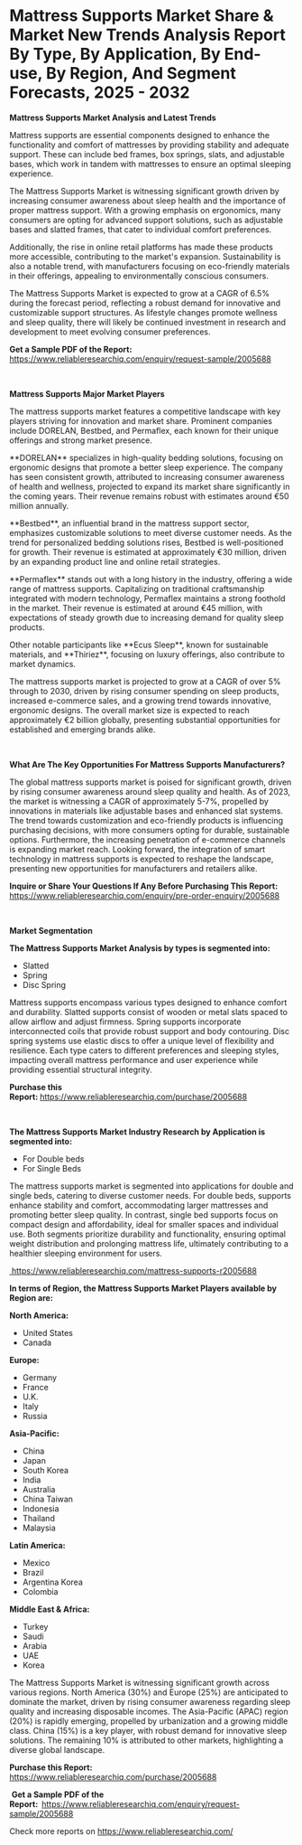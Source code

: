 <p><h1>Mattress Supports Market Share & Market New Trends Analysis Report By Type, By Application, By End-use, By Region, And Segment Forecasts, 2025 - 2032</h1></p><p><strong>Mattress Supports Market Analysis and Latest Trends</strong></p>
<p><p>Mattress supports are essential components designed to enhance the functionality and comfort of mattresses by providing stability and adequate support. These can include bed frames, box springs, slats, and adjustable bases, which work in tandem with mattresses to ensure an optimal sleeping experience. </p><p>The Mattress Supports Market is witnessing significant growth driven by increasing consumer awareness about sleep health and the importance of proper mattress support. With a growing emphasis on ergonomics, many consumers are opting for advanced support solutions, such as adjustable bases and slatted frames, that cater to individual comfort preferences. </p><p>Additionally, the rise in online retail platforms has made these products more accessible, contributing to the market's expansion. Sustainability is also a notable trend, with manufacturers focusing on eco-friendly materials in their offerings, appealing to environmentally conscious consumers. </p><p>The Mattress Supports Market is expected to grow at a CAGR of 6.5% during the forecast period, reflecting a robust demand for innovative and customizable support structures. As lifestyle changes promote wellness and sleep quality, there will likely be continued investment in research and development to meet evolving consumer preferences.</p></p>
<p><strong>Get a Sample PDF of the Report:&nbsp;</strong> <a href="https://www.reliableresearchiq.com/enquiry/request-sample/2005688?utm_campaign=3180&utm_medium=2&utm_source=Github&utm_content=ia&utm_term=11042025&utm_id=mattress-supports">https://www.reliableresearchiq.com/enquiry/request-sample/2005688</a></p>
<p>&nbsp;</p>
<p><strong>Mattress Supports Major Market Players</strong></p>
<p><p>The mattress supports market features a competitive landscape with key players striving for innovation and market share. Prominent companies include DORELAN, Bestbed, and Permaflex, each known for their unique offerings and strong market presence.</p><p>**DORELAN** specializes in high-quality bedding solutions, focusing on ergonomic designs that promote a better sleep experience. The company has seen consistent growth, attributed to increasing consumer awareness of health and wellness, projected to expand its market share significantly in the coming years. Their revenue remains robust with estimates around €50 million annually.</p><p>**Bestbed**, an influential brand in the mattress support sector, emphasizes customizable solutions to meet diverse customer needs. As the trend for personalized bedding solutions rises, Bestbed is well-positioned for growth. Their revenue is estimated at approximately €30 million, driven by an expanding product line and online retail strategies.</p><p>**Permaflex** stands out with a long history in the industry, offering a wide range of mattress supports. Capitalizing on traditional craftsmanship integrated with modern technology, Permaflex maintains a strong foothold in the market. Their revenue is estimated at around €45 million, with expectations of steady growth due to increasing demand for quality sleep products.</p><p>Other notable participants like **Ecus Sleep**, known for sustainable materials, and **Thiriez**, focusing on luxury offerings, also contribute to market dynamics. </p><p>The mattress supports market is projected to grow at a CAGR of over 5% through to 2030, driven by rising consumer spending on sleep products, increased e-commerce sales, and a growing trend towards innovative, ergonomic designs. The overall market size is expected to reach approximately €2 billion globally, presenting substantial opportunities for established and emerging brands alike.</p></p>
<p>&nbsp;</p>
<p><strong>What Are The Key Opportunities For Mattress Supports Manufacturers?</strong></p>
<p><p>The global mattress supports market is poised for significant growth, driven by rising consumer awareness around sleep quality and health. As of 2023, the market is witnessing a CAGR of approximately 5-7%, propelled by innovations in materials like adjustable bases and enhanced slat systems. The trend towards customization and eco-friendly products is influencing purchasing decisions, with more consumers opting for durable, sustainable options. Furthermore, the increasing penetration of e-commerce channels is expanding market reach. Looking forward, the integration of smart technology in mattress supports is expected to reshape the landscape, presenting new opportunities for manufacturers and retailers alike.</p></p>
<p><strong>Inquire or Share Your Questions If Any Before Purchasing This Report:</strong> <a href="https://www.reliableresearchiq.com/enquiry/pre-order-enquiry/2005688?utm_campaign=3180&utm_medium=2&utm_source=Github&utm_content=ia&utm_term=11042025&utm_id=mattress-supports">https://www.reliableresearchiq.com/enquiry/pre-order-enquiry/2005688</a></p>
<p>&nbsp;</p>
<p><strong>Market Segmentation</strong></p>
<p><strong>The Mattress Supports Market Analysis by types is segmented into:</strong></p>
<p><ul><li>Slatted</li><li>Spring</li><li>Disc Spring</li></ul></p>
<p><p>Mattress supports encompass various types designed to enhance comfort and durability. Slatted supports consist of wooden or metal slats spaced to allow airflow and adjust firmness. Spring supports incorporate interconnected coils that provide robust support and body contouring. Disc spring systems use elastic discs to offer a unique level of flexibility and resilience. Each type caters to different preferences and sleeping styles, impacting overall mattress performance and user experience while providing essential structural integrity.</p></p>
<p><strong>Purchase this Report:&nbsp;</strong><a href="https://www.reliableresearchiq.com/purchase/2005688?utm_campaign=3180&utm_medium=2&utm_source=Github&utm_content=ia&utm_term=11042025&utm_id=mattress-supports">https://www.reliableresearchiq.com/purchase/2005688</a></p>
<p>&nbsp;</p>
<p><strong>The Mattress Supports Market Industry Research by Application is segmented into:</strong></p>
<p><ul><li>For Double beds</li><li>For Single Beds</li></ul></p>
<p><p>The mattress supports market is segmented into applications for double and single beds, catering to diverse customer needs. For double beds, supports enhance stability and comfort, accommodating larger mattresses and promoting better sleep quality. In contrast, single bed supports focus on compact design and affordability, ideal for smaller spaces and individual use. Both segments prioritize durability and functionality, ensuring optimal weight distribution and prolonging mattress life, ultimately contributing to a healthier sleeping environment for users.</p></p>
<p><a href="https://www.reliableresearchiq.com/mattress-supports-r2005688?utm_campaign=3180&utm_medium=2&utm_source=Github&utm_content=ia&utm_term=11042025&utm_id=mattress-supports">&nbsp;https://www.reliableresearchiq.com/mattress-supports-r2005688</a></p>
<p><strong>In terms of Region, the Mattress Supports Market Players available by Region are:</strong></p>
<p>
    <p> <strong> North America: </strong>
        <ul>
            <li>United States</li>
            <li>Canada</li>
        </ul>
        </p> 
    <p> <strong> Europe: </strong>
        <ul>
            <li>Germany</li>
            <li>France</li>
            <li>U.K.</li>
            <li>Italy</li>
            <li>Russia</li>
        </ul>
        </p> 
    <p> <strong> Asia-Pacific: </strong>
        <ul>
            <li>China</li>
            <li>Japan</li>
            <li>South Korea</li>
            <li>India</li>
            <li>Australia</li>
            <li>China Taiwan</li>
            <li>Indonesia</li>
            <li>Thailand</li>
            <li>Malaysia</li>
        </ul>
        </p> 
    <p> <strong> Latin America: </strong>
        <ul>
            <li>Mexico</li>
            <li>Brazil</li>
            <li>Argentina Korea</li>
            <li>Colombia</li>
        </ul>
        </p> 
    <p> <strong> Middle East & Africa: </strong>
        <ul>
            <li>Turkey</li>
            <li>Saudi</li>
            <li>Arabia</li>
            <li>UAE</li>
            <li>Korea</li>
        </ul>
    </p>
    </p>
<p><p>The Mattress Supports Market is witnessing significant growth across various regions. North America (30%) and Europe (25%) are anticipated to dominate the market, driven by rising consumer awareness regarding sleep quality and increasing disposable incomes. The Asia-Pacific (APAC) region (20%) is rapidly emerging, propelled by urbanization and a growing middle class. China (15%) is a key player, with robust demand for innovative sleep solutions. The remaining 10% is attributed to other markets, highlighting a diverse global landscape.</p></p>
<p><strong>Purchase this Report: </strong><a href="https://www.reliableresearchiq.com/purchase/2005688?utm_campaign=3180&utm_medium=2&utm_source=Github&utm_content=ia&utm_term=11042025&utm_id=mattress-supports">https://www.reliableresearchiq.com/purchase/2005688</a></p>
<p>&nbsp;<strong>Get a Sample PDF of the Report:&nbsp;&nbsp;</strong><a href="https://www.reliableresearchiq.com/enquiry/request-sample/2005688?utm_campaign=3180&utm_medium=2&utm_source=Github&utm_content=ia&utm_term=11042025&utm_id=mattress-supports">https://www.reliableresearchiq.com/enquiry/request-sample/2005688</a></p>
<p><strong></strong></p>
<p>Check more reports on <a href="https://www.reliableresearchiq.com/?utm_campaign=3180&utm_medium=2&utm_source=Github&utm_content=ia&utm_term=11042025&utm_id=mattress-supports">https://www.reliableresearchiq.com/</a></p>
